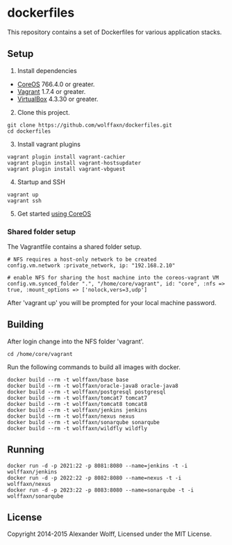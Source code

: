 # dockerfiles

This repository contains a set of Dockerfiles for various application stacks.

## Setup

1) Install dependencies

* [CoreOS](https://coreos.com) 766.4.0 or greater.
* [Vagrant](https://www.vagrantup.com) 1.7.4 or greater.
* [VirtualBox](https://www.virtualbox.org) 4.3.30 or greater.

2) Clone this project.

```
git clone https://github.com/wolffaxn/dockerfiles.git
cd dockerfiles
```

3) Install vagrant plugins

```
vagrant plugin install vagrant-cachier
vagrant plugin install vagrant-hostsupdater
vagrant plugin install vagrant-vbguest
```

4) Startup and SSH

```
vagrant up
vagrant ssh
```

5) Get started [using CoreOS](https://coreos.com/docs/using-coreos)

### Shared folder setup

The Vagrantfile contains a shared folder setup.

```
# NFS requires a host-only network to be created
config.vm.network :private_network, ip: "192.168.2.10"

# enable NFS for sharing the host machine into the coreos-vagrant VM
config.vm.synced_folder ".", "/home/core/vagrant", id: "core", :nfs => true, :mount_options => ['nolock,vers=3,udp']
```

After 'vagrant up' you will be prompted for your local machine password.

## Building

After login change into the NFS folder 'vagrant'.

```
cd /home/core/vagrant
```

Run the following commands to build all images with docker.

```
docker build --rm -t wolffaxn/base base
docker build --rm -t wolffaxn/oracle-java8 oracle-java8
docker build --rm -t wolffaxn/postgresql postgresql
docker build --rm -t wolffaxn/tomcat7 tomcat7
docker build --rm -t wolffaxn/tomcat8 tomcat8
docker build --rm -t wolffaxn/jenkins jenkins
docker build --rm -t wolffaxn/nexus nexus
docker build --rm -t wolffaxn/sonarqube sonarqube
docker build --rm -t wolffaxn/wildfly wildfly
```

## Running

```
docker run -d -p 2021:22 -p 8081:8080 --name=jenkins -t -i wolffaxn/jenkins
docker run -d -p 2022:22 -p 8082:8080 --name=nexus -t -i wolffaxn/nexus
docker run -d -p 2023:22 -p 8083:8080 --name=sonarqube -t -i wolffaxn/sonarqube
```

## License

Copyright 2014-2015 Alexander Wolff, Licensed under the MIT License.
